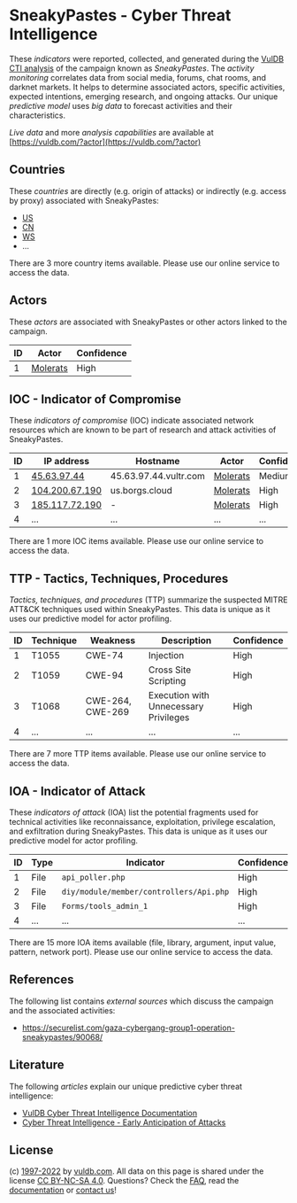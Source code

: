 # SneakyPastes - Cyber Threat Intelligence

These _indicators_ were reported, collected, and generated during the [VulDB CTI analysis](https://vuldb.com/?kb.cti) of the campaign known as _SneakyPastes_. The _activity monitoring_ correlates data from social media, forums, chat rooms, and darknet markets. It helps to determine associated actors, specific activities, expected intentions, emerging research, and ongoing attacks. Our unique _predictive model_ uses _big data_ to forecast activities and their characteristics.

_Live data_ and more _analysis capabilities_ are available at [https://vuldb.com/?actor](https://vuldb.com/?actor)

## Countries

These _countries_ are directly (e.g. origin of attacks) or indirectly (e.g. access by proxy) associated with SneakyPastes:

* [US](https://vuldb.com/?country.us)
* [CN](https://vuldb.com/?country.cn)
* [WS](https://vuldb.com/?country.ws)
* ...

There are 3 more country items available. Please use our online service to access the data.

## Actors

These _actors_ are associated with SneakyPastes or other actors linked to the campaign.

ID | Actor | Confidence
-- | ----- | ----------
1 | [Molerats](https://vuldb.com/?actor.molerats) | High

## IOC - Indicator of Compromise

These _indicators of compromise_ (IOC) indicate associated network resources which are known to be part of research and attack activities of SneakyPastes.

ID | IP address | Hostname | Actor | Confidence
-- | ---------- | -------- | ----- | ----------
1 | [45.63.97.44](https://vuldb.com/?ip.45.63.97.44) | 45.63.97.44.vultr.com | [Molerats](https://vuldb.com/?actor.molerats) | Medium
2 | [104.200.67.190](https://vuldb.com/?ip.104.200.67.190) | us.borgs.cloud | [Molerats](https://vuldb.com/?actor.molerats) | High
3 | [185.117.72.190](https://vuldb.com/?ip.185.117.72.190) | - | [Molerats](https://vuldb.com/?actor.molerats) | High
4 | ... | ... | ... | ...

There are 1 more IOC items available. Please use our online service to access the data.

## TTP - Tactics, Techniques, Procedures

_Tactics, techniques, and procedures_ (TTP) summarize the suspected MITRE ATT&CK techniques used within SneakyPastes. This data is unique as it uses our predictive model for actor profiling.

ID | Technique | Weakness | Description | Confidence
-- | --------- | -------- | ----------- | ----------
1 | T1055 | CWE-74 | Injection | High
2 | T1059 | CWE-94 | Cross Site Scripting | High
3 | T1068 | CWE-264, CWE-269 | Execution with Unnecessary Privileges | High
4 | ... | ... | ... | ...

There are 7 more TTP items available. Please use our online service to access the data.

## IOA - Indicator of Attack

These _indicators of attack_ (IOA) list the potential fragments used for technical activities like reconnaissance, exploitation, privilege escalation, and exfiltration during SneakyPastes. This data is unique as it uses our predictive model for actor profiling.

ID | Type | Indicator | Confidence
-- | ---- | --------- | ----------
1 | File | `api_poller.php` | High
2 | File | `diy/module/member/controllers/Api.php` | High
3 | File | `Forms/tools_admin_1` | High
4 | ... | ... | ...

There are 15 more IOA items available (file, library, argument, input value, pattern, network port). Please use our online service to access the data.

## References

The following list contains _external sources_ which discuss the campaign and the associated activities:

* https://securelist.com/gaza-cybergang-group1-operation-sneakypastes/90068/

## Literature

The following _articles_ explain our unique predictive cyber threat intelligence:

* [VulDB Cyber Threat Intelligence Documentation](https://vuldb.com/?kb.cti)
* [Cyber Threat Intelligence - Early Anticipation of Attacks](https://www.scip.ch/en/?labs.20201022)

## License

(c) [1997-2022](https://vuldb.com/?kb.changelog) by [vuldb.com](https://vuldb.com/?kb.about). All data on this page is shared under the license [CC BY-NC-SA 4.0](https://creativecommons.org/licenses/by-nc-sa/4.0/). Questions? Check the [FAQ](https://vuldb.com/?kb.faq), read the [documentation](https://vuldb.com/?kb) or [contact us](https://vuldb.com/?contact)!
